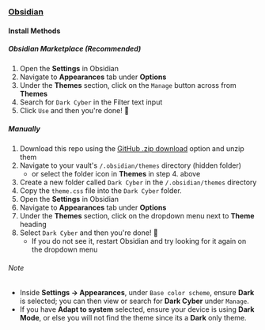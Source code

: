 ### [Obsidian](http://obsidian.md)

#### Install Methods

##### Obsidian Marketplace (Recommended)

1. Open the **Settings** in Obsidian
2. Navigate to **Appearances** tab under **Options**
3. Under the **Themes** section, click on the `Manage` button across from **Themes**
4. Search for `Dark Cyber` in the Filter text input
5. Click `Use` and then you're done! 🎉

##### Manually

1. Download this repo using the [GitHub .zip download](https://github.com/jonypeixoto/Dark-Cyber-Obsidian/archive/main.zip) option and unzip them
2. Navigate to your vault's `/.obsidian/themes` directory (hidden folder)
    - or select the folder icon in **Themes** in step 4. above
3. Create a new folder called `Dark Cyber` in the `/.obsidian/themes` directory
4. Copy the `theme.css` file into the `Dark Cyber` folder.
5. Open the **Settings** in Obsidian
6. Navigate to **Appearances** tab under **Options**
7. Under the **Themes** section, click on the dropdown menu next to **Theme** heading
8. Select `Dark Cyber` and then you're done! 🎉
    - If you do not see it, restart Obsidian and try looking for it again on the dropdown menu

###### Note

- Inside **Settings → Appearances**, under `Base color scheme`, ensure **Dark** is selected; you can then view or search for **Dark Cyber** under `Manage`.
- If you have **Adapt to system** selected, ensure your device is using **Dark Mode**, or else you will not find the theme since its a **Dark** only theme.

